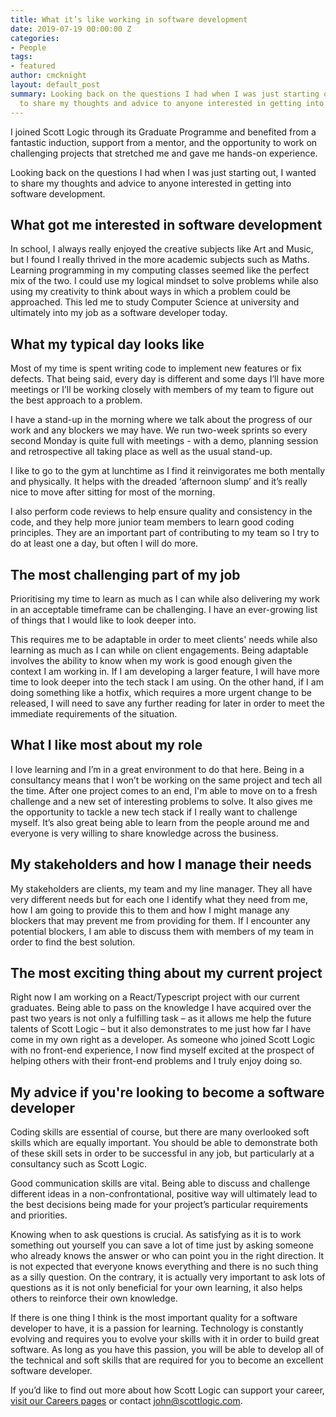 ```yaml
---
title: What it’s like working in software development
date: 2019-07-19 00:00:00 Z
categories:
- People
tags:
- featured
author: cmcknight
layout: default_post
summary: Looking back on the questions I had when I was just starting out, I wanted
  to share my thoughts and advice to anyone interested in getting into software development.
---
```


I joined Scott Logic through its Graduate Programme and benefited from a fantastic induction, support from a mentor, and the opportunity to work on challenging projects that stretched me and gave me hands-on experience.

Looking back on the questions I had when I was just starting out, I wanted to share my thoughts and advice to anyone interested in getting into software development.

## What got me interested in software development
In school, I always really enjoyed the creative subjects like Art and Music, but I found I really thrived in the more academic subjects such as Maths. Learning programming in my computing classes seemed like the perfect mix of the two. I could use my logical mindset to solve problems while also using my creativity to think about ways in which a problem could be approached. This led me to study Computer Science at university and ultimately into my job as a software developer today.

## What my typical day looks like
Most of my time is spent writing code to implement new features or fix defects. That being said, every day is different and some days I’ll have more meetings or I’ll be working closely with members of my team to figure out the best approach to a problem. 

I have a stand-up in the morning where we talk about the progress of our work and any blockers we may have. We run two-week sprints so every second Monday is quite full with meetings - with a demo, planning session and retrospective all taking place as well as the usual stand-up. 

I like to go to the gym at lunchtime as I find it reinvigorates me both mentally and physically. It helps with the dreaded ‘afternoon slump’ and it’s really nice to move after sitting for most of the morning.

I also perform code reviews to help ensure quality and consistency in the code, and they help more junior team members to learn good coding principles. They are an important part of contributing to my team so I try to do at least one a day, but often I will do more.

## The most challenging part of my job
Prioritising my time to learn as much as I can while also delivering my work in an acceptable timeframe can be challenging. I have an ever-growing list of things that I would like to look deeper into.

This requires me to be adaptable in order to meet clients' needs while also learning as much as I can while on client engagements. Being adaptable involves the ability to know when my work is good enough given the context I am working in. If I am developing a larger feature, I will have more time to look deeper into the tech stack I am using. On the other hand, if I am doing something like a hotfix, which requires a more urgent change to be released, I will need to save any further reading for later in order to meet the immediate requirements of the situation.

## What I like most about my role
I love learning and I’m in a great environment to do that here. Being in a consultancy means that I won’t be working on the same project and tech all the time. After one project comes to an end, I'm able to move on to a fresh challenge and a new set of interesting problems to solve. It also gives me the opportunity to tackle a new tech stack if I really want to challenge myself. It’s also great being able to learn from the people around me and everyone is very willing to share knowledge across the business.

## My stakeholders and how I manage their needs
My stakeholders are clients, my team and my line manager. They all have very different needs but for each one I identify what they need from me, how I am going to provide this to them and how I might manage any blockers that may prevent me from providing for them. If I encounter any potential blockers, I am able to discuss them with members of my team in order to find the best solution.

## The most exciting thing about my current project
Right now I am working on a React/Typescript project with our current graduates. Being able to pass on the knowledge I have acquired over the past two years is not only a fulfilling task – as it allows me help the future talents of Scott Logic – but it also demonstrates to me just how far I have come in my own right as a developer. As someone who joined Scott Logic with no front-end experience, I now find myself excited at the prospect of helping others with their front-end problems and I truly enjoy doing so.

## My advice if you're looking to become a software developer
Coding skills are essential of course, but there are many overlooked soft skills which are equally important. You should be able to demonstrate both of these skill sets in order to be successful in any job, but particularly at a consultancy such as Scott Logic.

Good communication skills are vital. Being able to discuss and challenge different ideas in a non-confrontational, positive way will ultimately lead to the best decisions being made for your project’s particular requirements and priorities.
 
Knowing when to ask questions is crucial. As satisfying as it is to work something out yourself you can save a lot of time just by asking someone who already knows the answer or who can point you in the right direction. It is not expected that everyone knows everything and there is no such thing as a silly question. On the contrary, it is actually very important to ask lots of questions as it is not only beneficial for your own learning, it also helps others to reinforce their own knowledge.

If there is one thing I think is the most important quality for a software developer to have, it is a passion for learning. Technology is constantly evolving and requires you to evolve your skills with it in order to build great software. As long as you have this passion, you will be able to develop all of the technical and soft skills that are required for you to become an excellent software developer.

If you’d like to find out more about how Scott Logic can support your career, [visit our Careers pages](https://www.scottlogic.com/careers/) or contact [john@scottlogic.com](mailto:john@scottlogic.com).
